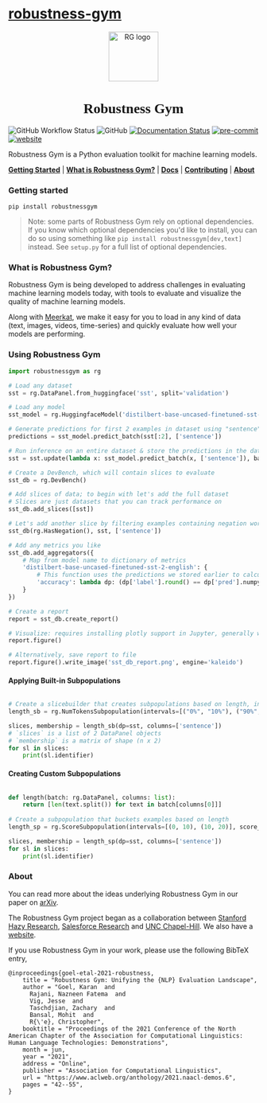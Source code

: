 # [robustness-gym](https://github.com/robustness-gym/robustness-gym)

<div align="center">
    <img src="docs/logo.png" height=100 alt="RG logo"/>
    <h1 style="font-family: 'IBM Plex Sans'">Robustness Gym</h1>
</div>

![GitHub Workflow Status](https://img.shields.io/github/workflow/status/robustness-gym/robustness-gym/CI)
![GitHub](https://img.shields.io/github/license/robustness-gym/robustness-gym)
[![Documentation Status](https://readthedocs.org/projects/robustnessgym/badge/?version=latest)](https://robustnessgym.readthedocs.io/en/latest/?badge=latest)
[![pre-commit](https://img.shields.io/badge/pre--commit-enabled-brightgreen?logo=pre-commit&logoColor=white)](https://github.com/pre-commit/pre-commit)
[![website](https://img.shields.io/badge/website-live-brightgreen)](https://robustnessgym.com)

[comment]: <> ([![codecov]&#40;https://codecov.io/gh/robustness-gym/robustness-gym/branch/main/graph/badge.svg?token=MOLQYUSYQU&#41;]&#40;https://codecov.io/gh/robustness-gym/robustness-gym&#41;)

Robustness Gym is a Python evaluation toolkit for machine learning models. 

[**Getting Started**](#getting-started)
| [**What is Robustness Gym?**](#what-is-robustness-gym)
| [**Docs**](https://robustnessgym.readthedocs.io/en/latest/index.html)
| [**Contributing**](CONTRIBUTING.md)
| [**About**](#about)


### Getting started
```
pip install robustnessgym
```
> Note: some parts of Robustness Gym rely on optional dependencies. 
> If you know which optional dependencies you'd like to install, 
> you can do so using something like `pip install robustnessgym[dev,text]` instead. 
> See `setup.py` for a full list of optional dependencies.

### What is Robustness Gym?
Robustness Gym is being developed to address challenges in evaluating machine 
learning models today, with tools to evaluate and visualize the quality of machine 
learning models. 

Along with [Meerkat](https://github.com/robustness-gym/mosaic), 
we make it easy for you to load in any kind of data 
(text, images, videos, time-series) and quickly evaluate how well your models are 
performing.

### Using Robustness Gym
```python
import robustnessgym as rg

# Load any dataset
sst = rg.DataPanel.from_huggingface('sst', split='validation')

# Load any model
sst_model = rg.HuggingfaceModel('distilbert-base-uncased-finetuned-sst-2-english', is_classifier=True)

# Generate predictions for first 2 examples in dataset using "sentence" column as input
predictions = sst_model.predict_batch(sst[:2], ['sentence'])

# Run inference on an entire dataset & store the predictions in the dataset
sst = sst.update(lambda x: sst_model.predict_batch(x, ['sentence']), batch_size=4, is_batched_fn=True, pbar=True)

# Create a DevBench, which will contain slices to evaluate
sst_db = rg.DevBench()

# Add slices of data; to begin with let's add the full dataset
# Slices are just datasets that you can track performance on
sst_db.add_slices([sst])

# Let's add another slice by filtering examples containing negation words
sst_db(rg.HasNegation(), sst, ['sentence'])

# Add any metrics you like
sst_db.add_aggregators({
    # Map from model name to dictionary of metrics
    'distilbert-base-uncased-finetuned-sst-2-english': {
        # This function uses the predictions we stored earlier to calculate accuracy
        'accuracy': lambda dp: (dp['label'].round() == dp['pred'].numpy()).mean()
    }
})

# Create a report
report = sst_db.create_report()

# Visualize: requires installing plotly support in Jupyter, generally works better in Jupyter notebooks (rather than Jupyter Lab)
report.figure()

# Alternatively, save report to file
report.figure().write_image('sst_db_report.png', engine='kaleido')

```

#### Applying Built-in Subpopulations
```python

# Create a slicebuilder that creates subpopulations based on length, in this case the bottom and top 10 percentile.
length_sb = rg.NumTokensSubpopulation(intervals=[("0%", "10%"), ("90%", "100%")])

slices, membership = length_sb(dp=sst, columns=['sentence'])
# `slices` is a list of 2 DataPanel objects
# `membership` is a matrix of shape (n x 2)
for sl in slices:
    print(sl.identifier)
```

#### Creating Custom Subpopulations
```python

def length(batch: rg.DataPanel, columns: list):
    return [len(text.split()) for text in batch[columns[0]]]
    
# Create a subpopulation that buckets examples based on length
length_sp = rg.ScoreSubpopulation(intervals=[(0, 10), (10, 20)], score_fn=length)

slices, membership = length_sp(dp=sst, columns=['sentence'])
for sl in slices:
    print(sl.identifier)
```


### About
 You can read more about the ideas underlying Robustness Gym in our 
paper on [arXiv](https://arxiv.org/pdf/2101.04840.pdf).

The Robustness Gym project began as a collaboration between [Stanford Hazy
 Research](https://hazyresearch.stanford.edu), [Salesforce Research](https://einstein.ai
 ) and [UNC Chapel-Hill](http://murgelab.cs.unc.edu/). We also have a
   [website](https://robustnessgym.com).

If you use Robustness Gym in your work, please use the following BibTeX entry,
```
@inproceedings{goel-etal-2021-robustness,
    title = "Robustness Gym: Unifying the {NLP} Evaluation Landscape",
    author = "Goel, Karan  and
      Rajani, Nazneen Fatema  and
      Vig, Jesse  and
      Taschdjian, Zachary  and
      Bansal, Mohit  and
      R{\'e}, Christopher",
    booktitle = "Proceedings of the 2021 Conference of the North American Chapter of the Association for Computational Linguistics: Human Language Technologies: Demonstrations",
    month = jun,
    year = "2021",
    address = "Online",
    publisher = "Association for Computational Linguistics",
    url = "https://www.aclweb.org/anthology/2021.naacl-demos.6",
    pages = "42--55",
}
```